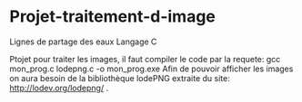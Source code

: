# Projet-traitement-d-image
Lignes de partage des eaux
Langage C

Ptojet pour traiter les images, il faut compiler le code par la requete: gcc mon_prog.c lodepng.c -o mon_prog.exe
Afin de pouvoir afficher les images on aura besoin de la bibliothèque lodePNG extraite du site: http://lodev.org/lodepng/ .
